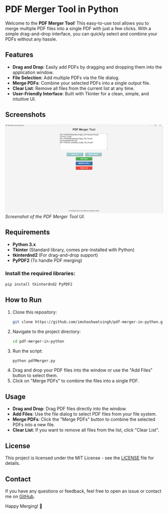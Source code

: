
# PDF Merger Tool in Python

Welcome to the **PDF Merger Tool**! This easy-to-use tool allows you to merge multiple PDF files into a single PDF with just a few clicks. With a simple drag-and-drop interface, you can quickly select and combine your PDFs without any hassle.

## Features

- **Drag and Drop**: Easily add PDFs by dragging and dropping them into the application window.
- **File Selection**: Add multiple PDFs via the file dialog.
- **Merge PDFs**: Combine your selected PDFs into a single output file.
- **Clear List**: Remove all files from the current list at any time.
- **User-Friendly Interface**: Built with Tkinter for a clean, simple, and intuitive UI.


## Screenshots

![Screenshot](./screenshot.png)  
*Screenshot of the PDF Merger Tool UI.*

## Requirements

- **Python 3.x**
- **Tkinter** (Standard library, comes pre-installed with Python)
- **tkinterdnd2** (For drag-and-drop support)
- **PyPDF2** (To handle PDF merging)

### Install the required libraries:
```bash
pip install tkinterdnd2 PyPDF2
```

## How to Run

1. Clone this repository:
   ```bash
   git clone https://github.com/imshashwatsingh/pdf-merger-in-python.git
   ```
2. Navigate to the project directory:
   ```bash
   cd pdf-merger-in-python
   ```
3. Run the script:
   ```bash
   python pdfMerger.py
   ```
4. Drag and drop your PDF files into the window or use the "Add Files" button to select them.
5. Click on "Merge PDFs" to combine the files into a single PDF.

## Usage

- **Drag and Drop**: Drag PDF files directly into the window.
- **Add Files**: Use the file dialog to select PDF files from your file system.
- **Merge PDFs**: Click the "Merge PDFs" button to combine the selected PDFs into a new file.
- **Clear List**: If you want to remove all files from the list, click "Clear List".

## License

This project is licensed under the MIT License - see the [LICENSE](LICENSE) file for details.

## Contact

If you have any questions or feedback, feel free to open an issue or contact me on [GitHub](https://github.com/imshashwatsingh).

Happy Merging! 🎉
